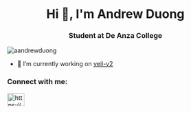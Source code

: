 <h1 align="center">Hi 👋, I'm Andrew Duong</h1>
<h3 align="center">Student at De Anza College</h3>

<p align="left"> <img src="https://komarev.com/ghpvc/?username=aandrewduong&label=Profile%20views&color=0e75b6&style=flat" alt="aandrewduong" /> </p>

- 🔭 I’m currently working on [veil-v2](https://github.com/aandrewduong/veil)

<h3 align="left">Connect with me:</h3>
<p align="left">
<a href="https://www.linkedin.com/in/andrew-duong-3a9931259/" target="blank"><img align="center" src="https://raw.githubusercontent.com/rahuldkjain/github-profile-readme-generator/master/src/images/icons/Social/linked-in-alt.svg" alt="https://www.linkedin.com/in/andrew-duong-3a9931259/" height="30" width="40" /></a>
</p>

